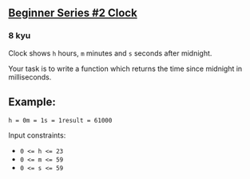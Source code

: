<h2><a href=https://www.codewars.com/kata/55f9bca8ecaa9eac7100004a/train/python target="_blank">Beginner Series #2 Clock</a></h2><h3>8 kyu</h3><p>Clock shows <code>h</code> hours, <code>m</code> minutes and <code>s</code> seconds after midnight.</p><p>Your task is to write a function which returns the time since midnight in milliseconds.</p><h2 id="example">Example:</h2><pre><code>h = 0m = 1s = 1result = 61000</code></pre><p>Input constraints:</p><ul><li><code>0 &lt;= h &lt;= 23</code></li><li><code>0 &lt;= m &lt;= 59</code></li><li><code>0 &lt;= s &lt;= 59</code></li></ul>